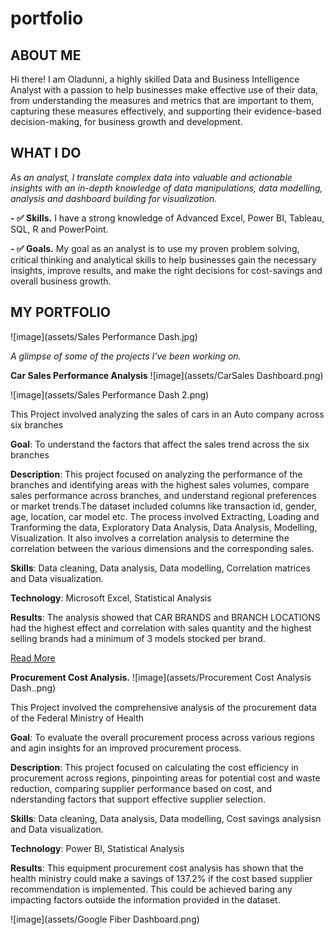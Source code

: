 # portfolio
<!--Section 1: Introduce your self-->
## ABOUT ME

Hi there! I am Oladunni, a highly skilled Data and Business Intelligence Analyst with a passion to help businesses make effective use of their data, from understanding the measures and metrics that are important to them, capturing these measures effectively, and supporting their evidence-based decision-making, for business growth and development.   


<!--Mention your top/relevant skills here - core and soft skills-->
## WHAT I DO

*As an analyst, I translate complex data into valuable and actionable insights with an in-depth knowledge of data manipulations, data modelling, analysis and dashboard building for visualization.*

**- ✅ Skills.**
I have a strong knowledge of Advanced Excel, Power BI, Tableau, SQL, R and PowerPoint. 

**- ✅ Goals.**
My goal as an analyst is to use my proven problem solving, critical thinking and analytical skills to help businesses gain the necessary insights, improve results, and make the right decisions for cost-savings and overall business growth.

<!--Section 2: List 3-4 key projects-->
## MY PORTFOLIO 

![image](assets/Sales Performance Dash.jpg)

*A glimpse of some of the projects I've been working on.*

**Car Sales Performance Analysis**
![image](assets/CarSales Dashboard.png)



























![image](assets/Sales Performance Dash 2.png)

This Project involved analyzing the sales of cars in an Auto company across six branches

**Goal**: To understand the factors that affect the sales trend across the six branches

**Description**: This project focused on analyzing the performance of the branches and identifying areas with the highest sales volumes, compare sales performance across branches, and understand regional preferences or market trends.The dataset included columns like transaction id, gender, age, location, car model etc. The process involved Extracting, Loading and Tranforming the data, Exploratory Data Analysis, Data Analysis, Modelling, Visualization. It also involves a correlation analysis to determine the correlation between the various dimensions and the corresponding sales.

**Skills**: Data cleaning, Data analysis, Data modelling, Correlation matrices and Data visualization.

**Technology**: Microsoft Excel, Statistical Analysis 

**Results**: The analysis showed that CAR BRANDS and BRANCH LOCATIONS had the highest effect and correlation with sales quantity and the highest selling brands had a minimum of 3 models stocked per brand.



[Read More](https://1drv.ms/b/c/5d8965274b18765c/EXebQy8Y62pEguD5Gbv1uzUBLe8Xwfn8c9AYIvzEz08aFw?e=YciEp8)

**Procurement Cost Analysis.**
![image](assets/Procurement Cost Analysis Dash..png) 



This Project involved the comprehensive analysis of the procurement data of the Federal Ministry of Health

**Goal**: To evaluate the overall procurement process across various regions and agin insights for an improved procurement process.

**Description**: This project focused on calculating the cost efficiency in procurement across regions, pinpointing areas for potential cost and waste reduction, comparing supplier performance based on cost, and nderstanding factors that support effective supplier selection.


**Skills**: Data cleaning, Data analysis, Data modelling, Cost savings analysisn and Data visualization.

**Technology**: Power BI, Statistical Analysis 

**Results**: This equipment procurement cost analysis has shown that the health ministry could make a savings of 137.2% if the cost based supplier recommendation is implemented. This could be achieved baring any impacting factors outside the information provided in the dataset.

![image](assets/Google Fiber Dashboard.png) 

